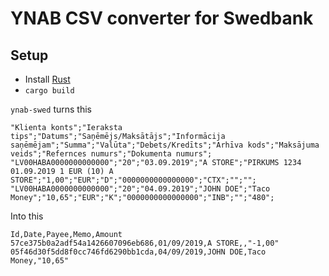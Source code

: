 # YNAB CSV converter for Swedbank

## Setup

* Install [Rust](https://www.rust-lang.org/learn/get-started)
* `cargo build`

`ynab-swed` turns this

```csv
"Klienta konts";"Ieraksta tips";"Datums";"Saņēmējs/Maksātājs";"Informācija saņēmējam";"Summa";"Valūta";"Debets/Kredīts";"Arhīva kods";"Maksājuma veids";"Refernces numurs";"Dokumenta numurs";
"LV00HABA0000000000000";"20";"03.09.2019";"A STORE";"PIRKUMS 1234 01.09.2019 1 EUR (10) A STORE";"1,00";"EUR";"D";"0000000000000000";"CTX";"";"";
"LV00HABA0000000000000";"20";"04.09.2019";"JOHN DOE";"Taco Money";"10,65";"EUR";"K";"0000000000000000";"INB";"";"480";
```

Into this

```csv
Id,Date,Payee,Memo,Amount
57ce375b0a2adf54a1426607096eb686,01/09/2019,A STORE,,"-1,00"
05f46d30f5dd8f0cc746fd6290bb1cda,04/09/2019,JOHN DOE,Taco Money,"10,65"
```
